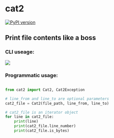 <h1>cat2</h1>

[![PyPI version](https://badge.fury.io/py/cat2.svg)](https://badge.fury.io/py/cat2)

<h2>Print file contents like a boss</h2>

<h3>CLI useage:</h3>

<img src="https://i.ibb.co/28GdxcN/Screen-Shot-2018-12-02-at-00-45-47.png">

<h3>Programmatic usage:</h3>

```python

from cat2 import Cat2, Cat2Exception

# line_from and line_to are optional parameters
cat2_file = Cat2(file_path, line_from, line_to)

# cat2_file is an iterator object
for line in cat2_file:
	print(line)
	print(cat2_file.line_number)
	print(cat2_file.is_bytes)

```
